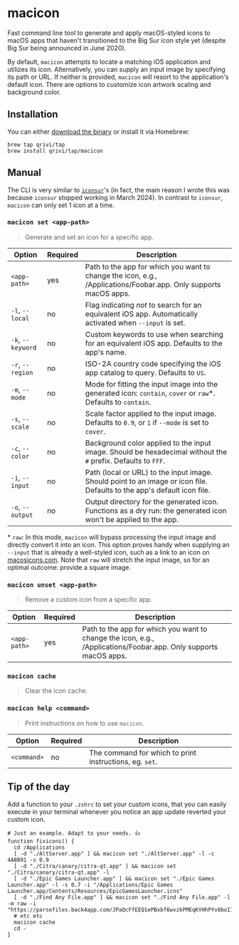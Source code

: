 # macicon

Fast command line tool to generate and apply macOS-styled icons to macOS apps that haven't transitioned to the Big Sur
icon style yet (despite Big Sur being announced in June 2020).

By default, `macicon` attempts to locate a matching iOS application and utilizes its icon. Alternatively, you can supply
an input image by specifying its path or URL. If neither is provided, `macicon` will resort to the application's default
icon. There are options to customize icon artwork scaling and background color.

## Installation

You can either [download the binary](https://github.com/Qrivi/macicon/releases) or install it via Homebrew:

```shell
brew tap qrivi/tap
brew install qrivi/tap/macicon
```

## Manual

The CLI is very similar to [`iconsur`](https://github.com/rikumi/iconsur)'s (in fact, the main reason I wrote this was
because `iconsur` stopped working in March 2024). In contrast to `iconsur`, `macicon` can only set 1 icon at a time.

### `macicon set <app-path>`

> Generate and set an icon for a specific app.

| Option            | Required | Description                                                                                                             |
| ----------------- | -------- | ----------------------------------------------------------------------------------------------------------------------- |
| `<app-path>`      | yes      | Path to the app for which you want to change the icon, e.g., /Applications/Foobar.app. Only supports macOS apps.        |
| `-l`, `--local`   | no       | Flag indicating _not_ to search for an equivalent iOS app. Automatically activated when `--input` is set.               |
| `-k`, `--keyword` | no       | Custom keywords to use when searching for an equivalent iOS app. Defaults to the app's name.                            |
| `-r`, `--region`  | no       | ISO-2A country code specifying the iOS app catalog to query. Defaults to `US`.                                          |
| `-m`, `--mode`    | no       | Mode for fitting the input image into the generated icon: `contain`, `cover` or `raw`\*. Defaults to `contain`.         |
| `-s`, `--scale`   | no       | Scale factor applied to the input image. Defaults to `0.9`, or `1` if `--mode` is set to `cover`.                       |
| `-c`, `--color`   | no       | Background color applied to the input image. Should be hexadecimal without the `#` prefix. Defaults to `FFF`.           |
| `-i`, `--input`   | no       | Path (local or URL) to the input image. Should point to an image or icon file. Defaults to the app's default icon file. |
| `-o`, `--output`  | no       | Output directory for the generated icon. Functions as a dry run: the generated icon won't be applied to the app.        |

\* `raw`: In this mode, `macicon` will bypass processing the input image and directly convert it into an icon. This
option proves handy when supplying an `--input` that is already a well-styled icon, such as a link to an icon on
[macosicons.com](https://macosicons.com). Note that `raw` will stretch the input image, so for an optimal outcome:
provide a square image.

### `macicon unset <app-path>`

> Remove a custom icon from a specific app.

| Option       | Required | Description                                                                                                      |
| ------------ | -------- | ---------------------------------------------------------------------------------------------------------------- |
| `<app-path>` | yes      | Path to the app for which you want to change the icon, e.g., /Applications/Foobar.app. Only supports macOS apps. |

### `macicon cache`

> Clear the icon cache.

### `macicon help <command>`

> Print instructions on how to use `macicon`.

| Option      | Required | Description                                             |
| ----------- | -------- | ------------------------------------------------------- |
| `<command>` | no       | The command for which to print instructions, eg. `set`. |

## Tip of the day

Add a function to your `.zshrc` to set your custom icons, that you can easily execute in your terminal whenever you
notice an app update reverted your custom icon.

```shell
# Just an example. Adapt to your needs. 👍
function fixicons() {
  cd /Applications
  [ -d "./AltServer.app" ] && macicon set "./AltServer.app" -l -c 4A8B91 -s 0.9
  [ -d "./Citra/canary/citra-qt.app" ] && macicon set "./Citra/canary/citra-qt.app" -l
  [ -d "./Epic Games Launcher.app" ] && macicon set "./Epic Games Launcher.app" -l -s 0.7 -i "/Applications/Epic Games Launcher.app/Contents/Resources/EpicGamesLauncher.icns"
  [ -d "./Find Any File.app" ] && macicon set "./Find Any File.app" -l -m raw -i "https://parsefiles.back4app.com/JPaQcFfEEQ1ePBxbf6wvzkPMEqKYHhPYv8boI1Rc/7325b36e77622375013d54b9a977b5b3_MwO8GD4ws7.icns"
  # etc etc
  macicon cache
  cd -
}
```
